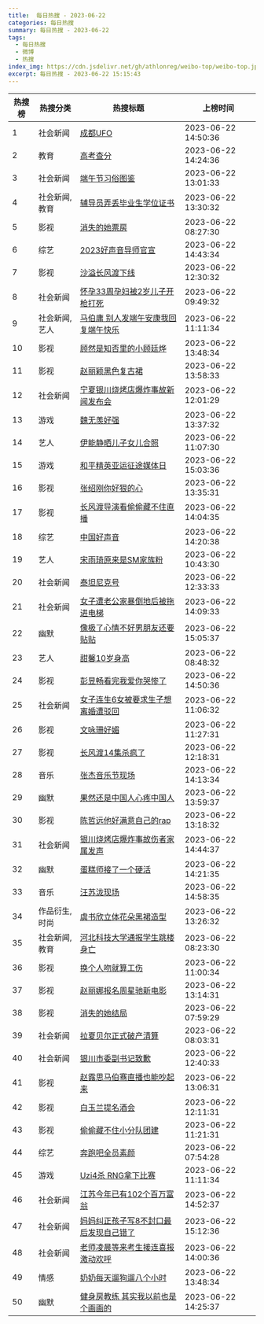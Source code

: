```yaml
---
title:  每日热搜 - 2023-06-22
categories: 每日热搜
summary: 每日热搜 - 2023-06-22
tags:
  - 每日热搜
  - 微博
  - 热搜
index_img: https://cdn.jsdelivr.net/gh/athlonreg/weibo-top/weibo-top.jpeg
excerpt: 每日热搜 - 2023-06-22 15:15:43
---
```


| 热搜榜 | 热搜分类 | 热搜标题 | 上榜时间 |
| --- | --- | --- | --- |
| 1 | 社会新闻 | [成都UFO](https://s.weibo.com/weibo%3Fq%3D%2523%E6%88%90%E9%83%BDUFO%2523) | 2023-06-22 14:50:36 | 
| 2 | 教育 | [高考查分](https://s.weibo.com/weibo%3Fq%3D%2523%E9%AB%98%E8%80%83%E6%9F%A5%E5%88%86%2523) | 2023-06-22 14:24:36 | 
| 3 | 社会新闻 | [端午节习俗图鉴](https://s.weibo.com/weibo%3Fq%3D%2523%E7%AB%AF%E5%8D%88%E8%8A%82%E4%B9%A0%E4%BF%97%E5%9B%BE%E9%89%B4%2523) | 2023-06-22 13:01:33 | 
| 4 | 社会新闻,教育 | [辅导员弄丢毕业生学位证书](https://s.weibo.com/weibo%3Fq%3D%2523%E8%BE%85%E5%AF%BC%E5%91%98%E5%BC%84%E4%B8%A2%E6%AF%95%E4%B8%9A%E7%94%9F%E5%AD%A6%E4%BD%8D%E8%AF%81%E4%B9%A6%2523) | 2023-06-22 13:30:32 | 
| 5 | 影视 | [消失的她票房](https://s.weibo.com/weibo%3Fq%3D%2523%E6%B6%88%E5%A4%B1%E7%9A%84%E5%A5%B9%E7%A5%A8%E6%88%BF%2523) | 2023-06-22 08:27:30 | 
| 6 | 综艺 | [2023好声音导师官宣](https://s.weibo.com/weibo%3Fq%3D%25232023%E5%A5%BD%E5%A3%B0%E9%9F%B3%E5%AF%BC%E5%B8%88%E5%AE%98%E5%AE%A3%2523) | 2023-06-22 14:43:34 | 
| 7 | 影视 | [沙溢长风渡下线](https://s.weibo.com/weibo%3Fq%3D%2523%E6%B2%99%E6%BA%A2%E9%95%BF%E9%A3%8E%E6%B8%A1%E4%B8%8B%E7%BA%BF%2523) | 2023-06-22 12:30:32 | 
| 8 | 社会新闻 | [怀孕33周孕妇被2岁儿子开枪打死](https://s.weibo.com/weibo%3Fq%3D%2523%E6%80%80%E5%AD%9533%E5%91%A8%E5%AD%95%E5%A6%87%E8%A2%AB2%E5%B2%81%E5%84%BF%E5%AD%90%E5%BC%80%E6%9E%AA%E6%89%93%E6%AD%BB%2523) | 2023-06-22 09:49:32 | 
| 9 | 社会新闻,艺人 | [马伯庸 别人发端午安康我回复端午快乐](https://s.weibo.com/weibo%3Fq%3D%2523%E9%A9%AC%E4%BC%AF%E5%BA%B8%20%E5%88%AB%E4%BA%BA%E5%8F%91%E7%AB%AF%E5%8D%88%E5%AE%89%E5%BA%B7%E6%88%91%E5%9B%9E%E5%A4%8D%E7%AB%AF%E5%8D%88%E5%BF%AB%E4%B9%90%2523) | 2023-06-22 11:11:34 | 
| 10 | 影视 | [顾然是知否里的小顾廷烨](https://s.weibo.com/weibo%3Fq%3D%2523%E9%A1%BE%E7%84%B6%E6%98%AF%E7%9F%A5%E5%90%A6%E9%87%8C%E7%9A%84%E5%B0%8F%E9%A1%BE%E5%BB%B7%E7%83%A8%2523) | 2023-06-22 13:48:34 | 
| 11 | 影视 | [赵丽颖黑色复古裙](https://s.weibo.com/weibo%3Fq%3D%2523%E8%B5%B5%E4%B8%BD%E9%A2%96%E9%BB%91%E8%89%B2%E5%A4%8D%E5%8F%A4%E8%A3%99%2523) | 2023-06-22 13:58:33 | 
| 12 | 社会新闻 | [宁夏银川烧烤店爆炸事故新闻发布会](https://s.weibo.com/weibo%3Fq%3D%2523%E5%AE%81%E5%A4%8F%E9%93%B6%E5%B7%9D%E7%83%A7%E7%83%A4%E5%BA%97%E7%88%86%E7%82%B8%E4%BA%8B%E6%95%85%E6%96%B0%E9%97%BB%E5%8F%91%E5%B8%83%E4%BC%9A%2523) | 2023-06-22 12:01:29 | 
| 13 | 游戏 | [魏无羡好强](https://s.weibo.com/weibo%3Fq%3D%2523%E9%AD%8F%E6%97%A0%E7%BE%A1%E5%A5%BD%E5%BC%BA%2523) | 2023-06-22 13:37:32 | 
| 14 | 艺人 | [伊能静晒儿子女儿合照](https://s.weibo.com/weibo%3Fq%3D%2523%E4%BC%8A%E8%83%BD%E9%9D%99%E6%99%92%E5%84%BF%E5%AD%90%E5%A5%B3%E5%84%BF%E5%90%88%E7%85%A7%2523) | 2023-06-22 11:07:30 | 
| 15 | 游戏 | [和平精英亚运征途媒体日](https://s.weibo.com/weibo%3Fq%3D%2523%E5%92%8C%E5%B9%B3%E7%B2%BE%E8%8B%B1%E4%BA%9A%E8%BF%90%E5%BE%81%E9%80%94%E5%AA%92%E4%BD%93%E6%97%A5%2523) | 2023-06-22 15:03:36 | 
| 16 | 影视 | [张绍刚你好狠的心](https://s.weibo.com/weibo%3Fq%3D%2523%E5%BC%A0%E7%BB%8D%E5%88%9A%E4%BD%A0%E5%A5%BD%E7%8B%A0%E7%9A%84%E5%BF%83%2523) | 2023-06-22 13:35:31 | 
| 17 | 影视 | [长风渡导演看偷偷藏不住直播](https://s.weibo.com/weibo%3Fq%3D%2523%E9%95%BF%E9%A3%8E%E6%B8%A1%E5%AF%BC%E6%BC%94%E7%9C%8B%E5%81%B7%E5%81%B7%E8%97%8F%E4%B8%8D%E4%BD%8F%E7%9B%B4%E6%92%AD%2523) | 2023-06-22 14:04:35 | 
| 18 | 综艺 | [中国好声音](https://s.weibo.com/weibo%3Fq%3D%2523%E4%B8%AD%E5%9B%BD%E5%A5%BD%E5%A3%B0%E9%9F%B3%2523) | 2023-06-22 14:20:38 | 
| 19 | 艺人 | [宋雨琦原来是SM家族粉](https://s.weibo.com/weibo%3Fq%3D%2523%E5%AE%8B%E9%9B%A8%E7%90%A6%E5%8E%9F%E6%9D%A5%E6%98%AFSM%E5%AE%B6%E6%97%8F%E7%B2%89%2523) | 2023-06-22 10:43:30 | 
| 20 | 社会新闻 | [泰坦尼克号](https://s.weibo.com/weibo%3Fq%3D%2523%E6%B3%B0%E5%9D%A6%E5%B0%BC%E5%85%8B%E5%8F%B7%2523) | 2023-06-22 12:33:33 | 
| 21 | 社会新闻 | [女子遭老公家暴倒地后被拖进电梯](https://s.weibo.com/weibo%3Fq%3D%2523%E5%A5%B3%E5%AD%90%E9%81%AD%E8%80%81%E5%85%AC%E5%AE%B6%E6%9A%B4%E5%80%92%E5%9C%B0%E5%90%8E%E8%A2%AB%E6%8B%96%E8%BF%9B%E7%94%B5%E6%A2%AF%2523) | 2023-06-22 14:09:33 | 
| 22 | 幽默 | [像极了心情不好男朋友还要贴贴](https://s.weibo.com/weibo%3Fq%3D%2523%E5%83%8F%E6%9E%81%E4%BA%86%E5%BF%83%E6%83%85%E4%B8%8D%E5%A5%BD%E7%94%B7%E6%9C%8B%E5%8F%8B%E8%BF%98%E8%A6%81%E8%B4%B4%E8%B4%B4%2523) | 2023-06-22 15:05:37 | 
| 23 | 艺人 | [甜馨10岁身高](https://s.weibo.com/weibo%3Fq%3D%2523%E7%94%9C%E9%A6%A810%E5%B2%81%E8%BA%AB%E9%AB%98%2523) | 2023-06-22 08:48:32 | 
| 24 | 影视 | [彭昱畅看完我爱你哭惨了](https://s.weibo.com/weibo%3Fq%3D%2523%E5%BD%AD%E6%98%B1%E7%95%85%E7%9C%8B%E5%AE%8C%E6%88%91%E7%88%B1%E4%BD%A0%E5%93%AD%E6%83%A8%E4%BA%86%2523) | 2023-06-22 14:50:36 | 
| 25 | 社会新闻 | [女子连生6女被要求生子想离婚遭驳回](https://s.weibo.com/weibo%3Fq%3D%2523%E5%A5%B3%E5%AD%90%E8%BF%9E%E7%94%9F6%E5%A5%B3%E8%A2%AB%E8%A6%81%E6%B1%82%E7%94%9F%E5%AD%90%E6%83%B3%E7%A6%BB%E5%A9%9A%E9%81%AD%E9%A9%B3%E5%9B%9E%2523) | 2023-06-22 11:06:32 | 
| 26 | 影视 | [文咏珊好媚](https://s.weibo.com/weibo%3Fq%3D%2523%E6%96%87%E5%92%8F%E7%8F%8A%E5%A5%BD%E5%AA%9A%2523) | 2023-06-22 11:27:31 | 
| 27 | 影视 | [长风渡14集杀疯了](https://s.weibo.com/weibo%3Fq%3D%2523%E9%95%BF%E9%A3%8E%E6%B8%A114%E9%9B%86%E6%9D%80%E7%96%AF%E4%BA%86%2523) | 2023-06-22 12:18:31 | 
| 28 | 音乐 | [张杰音乐节现场](https://s.weibo.com/weibo%3Fq%3D%2523%E5%BC%A0%E6%9D%B0%E9%9F%B3%E4%B9%90%E8%8A%82%E7%8E%B0%E5%9C%BA%2523) | 2023-06-22 14:13:34 | 
| 29 | 幽默 | [果然还是中国人心疼中国人](https://s.weibo.com/weibo%3Fq%3D%2523%E6%9E%9C%E7%84%B6%E8%BF%98%E6%98%AF%E4%B8%AD%E5%9B%BD%E4%BA%BA%E5%BF%83%E7%96%BC%E4%B8%AD%E5%9B%BD%E4%BA%BA%2523) | 2023-06-22 13:59:37 | 
| 30 | 影视 | [陈哲远他好满意自己的rap](https://s.weibo.com/weibo%3Fq%3D%2523%E9%99%88%E5%93%B2%E8%BF%9C%E4%BB%96%E5%A5%BD%E6%BB%A1%E6%84%8F%E8%87%AA%E5%B7%B1%E7%9A%84rap%2523) | 2023-06-22 13:18:32 | 
| 31 | 社会新闻 | [银川烧烤店爆炸事故伤者家属发声](https://s.weibo.com/weibo%3Fq%3D%2523%E9%93%B6%E5%B7%9D%E7%83%A7%E7%83%A4%E5%BA%97%E7%88%86%E7%82%B8%E4%BA%8B%E6%95%85%E4%BC%A4%E8%80%85%E5%AE%B6%E5%B1%9E%E5%8F%91%E5%A3%B0%2523) | 2023-06-22 14:44:37 | 
| 32 | 幽默 | [蛋糕师接了一个硬活](https://s.weibo.com/weibo%3Fq%3D%2523%E8%9B%8B%E7%B3%95%E5%B8%88%E6%8E%A5%E4%BA%86%E4%B8%80%E4%B8%AA%E7%A1%AC%E6%B4%BB%2523) | 2023-06-22 14:21:35 | 
| 33 | 音乐 | [汪苏泷现场](https://s.weibo.com/weibo%3Fq%3D%2523%E6%B1%AA%E8%8B%8F%E6%B3%B7%E7%8E%B0%E5%9C%BA%2523) | 2023-06-22 14:58:35 | 
| 34 | 作品衍生,时尚 | [虞书欣立体花朵黑裙造型](https://s.weibo.com/weibo%3Fq%3D%2523%E8%99%9E%E4%B9%A6%E6%AC%A3%E7%AB%8B%E4%BD%93%E8%8A%B1%E6%9C%B5%E9%BB%91%E8%A3%99%E9%80%A0%E5%9E%8B%2523) | 2023-06-22 13:26:32 | 
| 35 | 社会新闻,教育 | [河北科技大学通报学生跳楼身亡](https://s.weibo.com/weibo%3Fq%3D%2523%E6%B2%B3%E5%8C%97%E7%A7%91%E6%8A%80%E5%A4%A7%E5%AD%A6%E9%80%9A%E6%8A%A5%E5%AD%A6%E7%94%9F%E8%B7%B3%E6%A5%BC%E8%BA%AB%E4%BA%A1%2523) | 2023-06-22 08:23:30 | 
| 36 | 影视 | [换个人吻就算工伤](https://s.weibo.com/weibo%3Fq%3D%2523%E6%8D%A2%E4%B8%AA%E4%BA%BA%E5%90%BB%E5%B0%B1%E7%AE%97%E5%B7%A5%E4%BC%A4%2523) | 2023-06-22 11:00:34 | 
| 37 | 影视 | [赵丽娜报名周星驰新电影](https://s.weibo.com/weibo%3Fq%3D%2523%E8%B5%B5%E4%B8%BD%E5%A8%9C%E6%8A%A5%E5%90%8D%E5%91%A8%E6%98%9F%E9%A9%B0%E6%96%B0%E7%94%B5%E5%BD%B1%2523) | 2023-06-22 13:14:31 | 
| 38 | 影视 | [消失的她结局](https://s.weibo.com/weibo%3Fq%3D%2523%E6%B6%88%E5%A4%B1%E7%9A%84%E5%A5%B9%E7%BB%93%E5%B1%80%2523) | 2023-06-22 07:59:29 | 
| 39 | 社会新闻 | [拉夏贝尔正式破产清算](https://s.weibo.com/weibo%3Fq%3D%2523%E6%8B%89%E5%A4%8F%E8%B4%9D%E5%B0%94%E6%AD%A3%E5%BC%8F%E7%A0%B4%E4%BA%A7%E6%B8%85%E7%AE%97%2523) | 2023-06-22 08:03:31 | 
| 40 | 社会新闻 | [银川市委副书记致歉](https://s.weibo.com/weibo%3Fq%3D%2523%E9%93%B6%E5%B7%9D%E5%B8%82%E5%A7%94%E5%89%AF%E4%B9%A6%E8%AE%B0%E8%87%B4%E6%AD%89%2523) | 2023-06-22 12:40:33 | 
| 41 | 影视 | [赵露思马伯骞直播也能吵起来](https://s.weibo.com/weibo%3Fq%3D%2523%E8%B5%B5%E9%9C%B2%E6%80%9D%E9%A9%AC%E4%BC%AF%E9%AA%9E%E7%9B%B4%E6%92%AD%E4%B9%9F%E8%83%BD%E5%90%B5%E8%B5%B7%E6%9D%A5%2523) | 2023-06-22 13:06:31 | 
| 42 | 影视 | [白玉兰提名酒会](https://s.weibo.com/weibo%3Fq%3D%2523%E7%99%BD%E7%8E%89%E5%85%B0%E6%8F%90%E5%90%8D%E9%85%92%E4%BC%9A%2523) | 2023-06-22 12:11:31 | 
| 43 | 影视 | [偷偷藏不住小分队团建](https://s.weibo.com/weibo%3Fq%3D%2523%E5%81%B7%E5%81%B7%E8%97%8F%E4%B8%8D%E4%BD%8F%E5%B0%8F%E5%88%86%E9%98%9F%E5%9B%A2%E5%BB%BA%2523) | 2023-06-22 11:21:31 | 
| 44 | 综艺 | [奔跑吧全员素颜](https://s.weibo.com/weibo%3Fq%3D%2523%E5%A5%94%E8%B7%91%E5%90%A7%E5%85%A8%E5%91%98%E7%B4%A0%E9%A2%9C%2523) | 2023-06-22 07:54:28 | 
| 45 | 游戏 | [Uzi4杀 RNG拿下比赛](https://s.weibo.com/weibo%3Fq%3D%2523Uzi4%E6%9D%80%20RNG%E6%8B%BF%E4%B8%8B%E6%AF%94%E8%B5%9B%2523) | 2023-06-22 11:11:34 | 
| 46 | 社会新闻 | [江苏今年已有102个百万富翁](https://s.weibo.com/weibo%3Fq%3D%2523%E6%B1%9F%E8%8B%8F%E4%BB%8A%E5%B9%B4%E5%B7%B2%E6%9C%89102%E4%B8%AA%E7%99%BE%E4%B8%87%E5%AF%8C%E7%BF%81%2523) | 2023-06-22 14:52:37 | 
| 47 | 社会新闻 | [妈妈纠正孩子写8不封口最后发现自己错了](https://s.weibo.com/weibo%3Fq%3D%2523%E5%A6%88%E5%A6%88%E7%BA%A0%E6%AD%A3%E5%AD%A9%E5%AD%90%E5%86%998%E4%B8%8D%E5%B0%81%E5%8F%A3%E6%9C%80%E5%90%8E%E5%8F%91%E7%8E%B0%E8%87%AA%E5%B7%B1%E9%94%99%E4%BA%86%2523) | 2023-06-22 15:12:36 | 
| 48 | 社会新闻 | [老师凌晨等来考生接连喜报激动欢呼](https://s.weibo.com/weibo%3Fq%3D%2523%E8%80%81%E5%B8%88%E5%87%8C%E6%99%A8%E7%AD%89%E6%9D%A5%E8%80%83%E7%94%9F%E6%8E%A5%E8%BF%9E%E5%96%9C%E6%8A%A5%E6%BF%80%E5%8A%A8%E6%AC%A2%E5%91%BC%2523) | 2023-06-22 14:00:36 | 
| 49 | 情感 | [奶奶每天遛狗遛八个小时](https://s.weibo.com/weibo%3Fq%3D%2523%E5%A5%B6%E5%A5%B6%E6%AF%8F%E5%A4%A9%E9%81%9B%E7%8B%97%E9%81%9B%E5%85%AB%E4%B8%AA%E5%B0%8F%E6%97%B6%2523) | 2023-06-22 13:48:34 | 
| 50 | 幽默 | [健身房教练 其实我以前也是个画画的](https://s.weibo.com/weibo%3Fq%3D%2523%E5%81%A5%E8%BA%AB%E6%88%BF%E6%95%99%E7%BB%83%20%E5%85%B6%E5%AE%9E%E6%88%91%E4%BB%A5%E5%89%8D%E4%B9%9F%E6%98%AF%E4%B8%AA%E7%94%BB%E7%94%BB%E7%9A%84%2523) | 2023-06-22 14:25:37 | 
